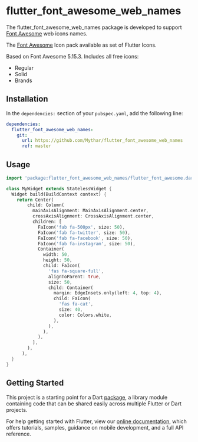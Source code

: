 # flutter_font_awesome_web_names

The flutter_font_awesome_web_names package is developed to support [Font Awesome](https://fontawesome.com/icons) web icons names.  

The [Font Awesome](https://fontawesome.com/icons) Icon pack available as set of Flutter Icons.

Based on Font Awesome 5.15.3. Includes all free icons:

  * Regular
  * Solid
  * Brands

## Installation

In the `dependencies:` section of your `pubspec.yaml`, add the following line:

```yaml
dependencies:
  flutter_font_awesome_web_names:
    git:
      url: https://github.com/Mythar/flutter_font_awesome_web_names
      ref: master
```

## Usage

```dart
import 'package:flutter_font_awesome_web_names/flutter_font_awesome.dart';

class MyWidget extends StatelessWidget {
  Widget build(BuildContext context) {
    return Center(
        child: Column(
          mainAxisAlignment: MainAxisAlignment.center,
          crossAxisAlignment: CrossAxisAlignment.center,
          children: [
            FaIcon('fab fa-500px', size: 50),
            FaIcon('fab fa-twitter', size: 50),
            FaIcon('fab fa-facebook', size: 50),
            FaIcon('fab fa-instagram', size: 50),
            Container(
              width: 50,
              height: 50,
              child: FaIcon(
                'fas fa-square-full',
                alignToParent: true,
                size: 50,
                child: Container(
                  margin: EdgeInsets.only(left: 4, top: 4),
                  child: FaIcon(
                    'fas fa-cat',
                    size: 40,
                    color: Colors.white,
                  ),
                ),
              ),
            ),
          ],
        ),
      ),
  }
}
```


## Getting Started

This project is a starting point for a Dart
[package](https://flutter.dev/developing-packages/),
a library module containing code that can be shared easily across
multiple Flutter or Dart projects.

For help getting started with Flutter, view our 
[online documentation](https://flutter.dev/docs), which offers tutorials, 
samples, guidance on mobile development, and a full API reference.
